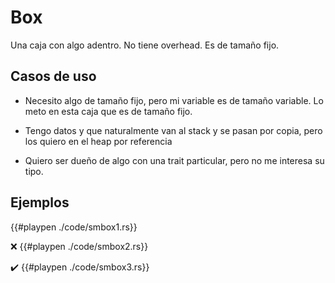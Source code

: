 # Box

Una caja con algo adentro. No tiene overhead. Es de tamaño fijo.

## Casos de uso

* Necesito algo de tamaño fijo, pero mi variable es de tamaño variable. Lo meto en esta caja que es de tamaño fijo.

* Tengo datos y que naturalmente van al stack y se pasan por copia, pero los quiero en el heap por referencia

* Quiero ser dueño de algo con una trait particular, pero no me interesa su tipo.

## Ejemplos

{{#playpen ./code/smbox1.rs}}

❌
{{#playpen ./code/smbox2.rs}}

✔️
{{#playpen ./code/smbox3.rs}}
